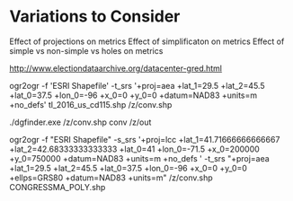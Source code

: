 Variations to Consider
======================

Effect of projections on metrics
Effect of simplificaton on metrics
Effect of simple vs non-simple vs holes on metrics


http://www.electiondataarchive.org/datacenter-gred.html

ogr2ogr -f 'ESRI Shapefile' -t_srs '+proj=aea +lat_1=29.5 +lat_2=45.5 +lat_0=37.5 +lon_0=-96 +x_0=0 +y_0=0 +datum=NAD83 +units=m +no_defs' tl_2016_us_cd115.shp /z/conv.shp

./dgfinder.exe /z/conv.shp conv /z/out

ogr2ogr -f "ESRI Shapefile" -s_srs '+proj=lcc +lat_1=41.71666666666667 +lat_2=42.68333333333333 +lat_0=41 +lon_0=-71.5 +x_0=200000 +y_0=750000 +datum=NAD83 +units=m +no_defs ' -t_srs "+proj=aea +lat_1=29.5 +lat_2=45.5 +lat_0=37.5 +lon_0=-96 +x_0=0 +y_0=0 +ellps=GRS80 +datum=NAD83 +units=m"  /z/conv.shp CONGRESSMA_POLY.shp
